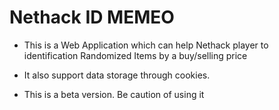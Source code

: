 # Nethack ID MEMEO

- This is a Web Application which can help Nethack player to identification Randomized Items by a buy/selling price

- It also support data storage through cookies.

- This is a beta version. Be caution of using it
